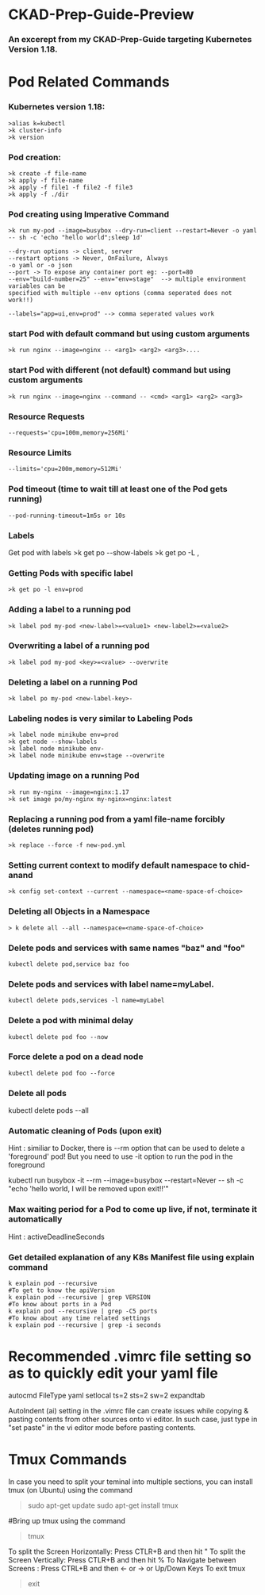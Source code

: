 # CKAD-Prep-Guide-Preview

### An excerept from my CKAD-Prep-Guide targeting Kubernetes Version 1.18.


# Pod Related Commands

### Kubernetes version 1.18:

	>alias k=kubectl
	>k cluster-info
	>k version

### Pod creation:

	>k create -f file-name
	>k apply -f file-name 
	>k apply -f file1 -f file2 -f file3
	>k apply -f ./dir

### Pod creating using Imperative Command

	>k run my-pod --image=busybox --dry-run=client --restart=Never -o yaml 
	-- sh -c 'echo "hello world";sleep 1d'

	--dry-run options -> client, server
	--restart options -> Never, OnFailure, Always
	-o yaml or -o json
	--port -> To expose any container port eg: --port=80
	--env="build-number=25" --env="env=stage"  --> multiple environment variables can be 
	specified with multiple --env options (comma seperated does not work!!)

	--labels="app=ui,env=prod" --> comma seperated values work

### start Pod with default command but using custom arguments
	>k run nginx --image=nginx -- <arg1> <arg2> <arg3>....

### start Pod with different (not default) command but using custom arguments
	>k run nginx --image=nginx --command -- <cmd> <arg1> <arg2> <arg3>

### Resource Requests
	--requests='cpu=100m,memory=256Mi'

### Resource Limits
	--limits='cpu=200m,memory=512Mi'

### Pod timeout (time to wait till at least one of the Pod gets running)
	--pod-running-timeout=1m5s or 10s


### Labels
Get pod with labels
	>k get po --show-labels
	>k get po -L <label-key1>,<label-key2>

### Getting Pods with specific label

	>k get po -l env=prod

### Adding a label to a running pod
	>k label pod my-pod <new-label>=<value1> <new-label2>=<value2>

### Overwriting a label of a running pod
	>k label pod my-pod <key>=<value> --overwrite

### Deleting a label on a running Pod
	>k label po my-pod <new-label-key>-

### Labeling nodes is very similar to Labeling Pods
	>k label node minikube env=prod
	>k get node --show-labels
	>k label node minikube env-
	>k label node minikube env=stage --overwrite

### Updating image on a running Pod
	>k run my-nginx --image=nginx:1.17
	>k set image po/my-nginx my-nginx=nginx:latest

### Replacing a running pod from a yaml file-name forcibly (deletes running pod)
	>k replace --force -f new-pod.yml

### Setting current context to modify default namespace to chid-anand
	>k config set-context --current --namespace=<name-space-of-choice>


### Deleting all Objects in a Namespace
	> k delete all --all --namespace=<name-space-of-choice>

### Delete pods and services with same names "baz" and "foo"
	kubectl delete pod,service baz foo

### Delete pods and services with label name=myLabel.
	kubectl delete pods,services -l name=myLabel

### Delete a pod with minimal delay
	kubectl delete pod foo --now

### Force delete a pod on a dead node
	kubectl delete pod foo --force

### Delete all pods
  kubectl delete pods --all
  
### Automatic cleaning of Pods (upon exit)
Hint : similiar to Docker, there is --rm option that can be used to delete a 'foreground' pod!
But you need to use -it option to run the pod in the foreground

  kubectl run busybox -it --rm --image=busybox --restart=Never -- sh -c "echo 'hello world, I will be removed upon exit!!'"

### Max waiting period for a Pod to come up live, if not, terminate it automatically
Hint : activeDeadlineSeconds

### Get detailed explanation of any K8s Manifest file using explain command

	k explain pod --recursive
	#To get to know the apiVersion
	k explain pod --recursive | grep VERSION
	#To know about ports in a Pod
	k explain pod --recursive | grep -C5 ports
	#To know about any time related settings
	k explain pod --recursive | grep -i seconds

# Recommended .vimrc file setting so as to quickly edit your yaml file

  autocmd FileType yaml setlocal ts=2 sts=2 sw=2 expandtab
  
AutoIndent (ai) setting in the .vimrc file can create issues while copying & pasting contents from other sources onto vi editor. In such case, just type in "set paste" in the vi editor mode before pasting contents.

# Tmux Commands
In case you need to split your teminal into multiple sections, you can install tmux (on Ubuntu) using the command
 
  >sudo apt-get update
  >sudo apt-get install tmux
  
  #Bring up tmux using the command
  >tmux
  
To split the Screen Horizontally: Press CTLR+B and then hit " 
To split the Screen Vertically: Press CTLR+B and then hit %
To Navigate between Screens : Press CTRL+B and then <- or -> or Up/Down Keys
To exit tmux
  >exit
